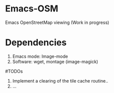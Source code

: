 # Emacs-OSM
Emacs OpenStreetMap viewing (Work in progress)



# Dependencies

1. Emacs mode: Image-mode
2. Software:   wget, montage (image-magick)


#TODOs

1. Implement a clearing of the tile cache routine..
2. ... 